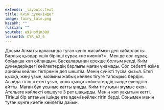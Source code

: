 ```yaml
---
extends: _layouts.text
title: Киім дүкенінде?
image: fairy_tale.png
kazakh: ""
russian: ""
youtube: e9IHpMjm3QU
lessonId: CYR_A2_6
---
```

Досым Алматы қаласында  туған күнін жасаймын деп хабарласты. Барлық қыздар үшін бірінші сұрақ «не киемін?» . Мен де сол сұрақ бойынша көп ойландым. Басқаларынан ерекше болғым келді. Киім дүкендеріндегі көйлектердің барлығы маған ұнамады. Сол себепті өзіме арнайы көйлек тіктіремін деп шештім. Менің сүйікті түсім қызыл. Етегі қысқа, жеңі ұзын, мойыны жабық көйлек тігуге тапсырыс бердім. Алайда тігінші етегі ұзын, қолы қысқа көйлектердің сәнде екендігін айтты. Маған бұл ұсыныс қатты ұнады.  Киім тігу қиын жұмыс екен. Ательеге көйлекті өлшеуге 3 рет шақырды. Менің көп уақытым кетті. Тігінші бір аптаның ішінде өте әдемі көйлек тігіп берді. Сонымен менің туған күнге киетін көйлегім дайын.
